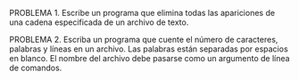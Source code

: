 PROBLEMA 1.  Escribe un programa que elimina todas las apariciones de una cadena especificada de un archivo de texto. 

PROBLEMA 2.  Escriba un programa que cuente el número de caracteres, palabras y líneas en un archivo. Las palabras están separadas por espacios en blanco. El nombre del archivo debe pasarse como un argumento de línea de comandos.
